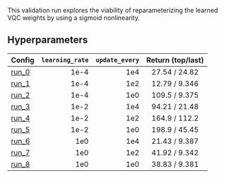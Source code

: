 This validation run explores the viability of reparameterizing the learned
VQC weights by using a sigmoid nonlinearity.

## Hyperparameters

| Config            | `learning_rate` | `update_every` | Return (top/last) |
| ----------------- | ---------------:| --------------:| :---------------: |
| [run_0](run_0.py) |            1e-4 |            1e4 | 27.54 / 24.82     |
| [run_1](run_1.py) |            1e-4 |            1e2 | 12.79 / 9.346     |
| [run_2](run_2.py) |            1e-4 |            1e0 | 109.5 / 9.375     |
| [run_3](run_3.py) |            1e-2 |            1e4 | 94.21 / 21.48     |
| [run_4](run_4.py) |            1e-2 |            1e2 | 164.9 / 112.2     |
| [run_5](run_5.py) |            1e-2 |            1e0 | 198.9 / 45.45     |
| [run_6](run_6.py) |             1e0 |            1e4 | 21.43 / 9.387     |
| [run_7](run_7.py) |             1e0 |            1e2 | 41.92 / 9.342     |
| [run_8](run_8.py) |             1e0 |            1e0 | 38.83 / 9.381     |